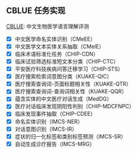 ## CBLUE 任务实现

[CBLUE](https://github.com/CBLUEbenchmark/CBLUE): 中文生物医学语言理解评测

- [x] 中文医学命名实体识别（CMeEE）
- [x] 中文医学文本实体关系抽取（CMeIE）
- [x] 临床术语标准化任务（CHIP-CDN）
- [x] 临床试验筛选标准短文本分类（CHIP-CTC）
- [x] 平安医疗科技疾病问答迁移学习（CHIP-STS）
- [x] 医疗搜索检索词意图分类（KUAKE-QIC）
- [x] 医疗搜索查询词-页面标题相关性（KUAKE-QTR）
- [x] 医疗搜索查询词-查询词相关性（KUAKE-QQR）
- [x] 蕴含实体的中文医疗对话生成（MedDG）
- [x] 医疗对话临床发现阴阳性判别（CHIP-MDCFNPC）
- [x] 临床发现事件抽取（CHIP-CDEE）
- [x] 命名实体识别（IMCS-NER）
- [x] 对话意图识别（IMCS-IR）
- [x] 症状的归一化标签和类别标签预测（IMCS-SR）
- [x] 自动生成诊疗报告（IMCS-MRG）
